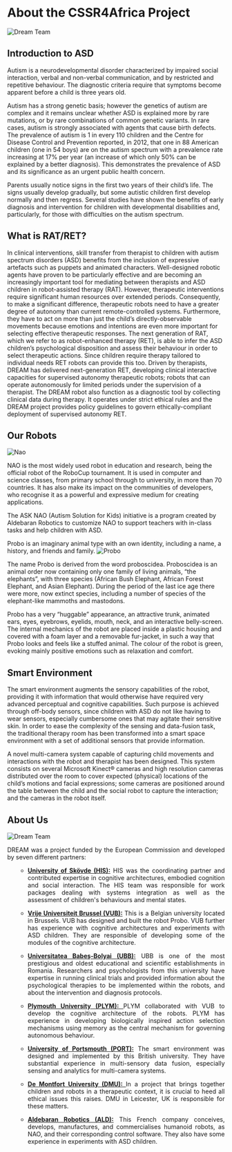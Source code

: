 # About the CSSR4Africa Project

![Dream Team](/images/dream-sign1.jpg)

## Introduction to ASD

Autism is a neurodevelopmental disorder characterized by impaired social interaction, verbal and non-verbal communication, and by restricted and repetitive behaviour. The diagnostic criteria require that symptoms become apparent before a child is three years old.

Autism has a strong genetic basis; however the genetics of autism are complex and it remains unclear whether ASD is explained more by rare mutations, or by rare combinations of common genetic variants. In rare cases, autism is strongly associated with agents that cause birth defects. The prevalence of autism is 1 in every 110 children and the Centre for Disease Control and Prevention reported, in 2012, that one in 88 American children (one in 54 boys) are on the autism spectrum with a prevalence rate increasing at 17% per year (an increase of which only 50% can be explained by a better diagnosis). This demonstrates the prevalence of ASD and its significance as an urgent public health concern.

Parents usually notice signs in the first two years of their child’s life. The signs usually develop gradually, but some autistic children first develop normally and then regress. Several studies have shown the benefits of early diagnosis and intervention for children with developmental disabilities and, particularly, for those with difficulties on the autism spectrum.

## What is RAT/RET?

In clinical interventions, skill transfer from therapist to children with autism spectrum disorders (ASD) benefits from the inclusion of expressive artefacts such as puppets and animated characters. Well-designed robotic agents have proven to be particularly effective and are becoming an increasingly important tool for mediating between therapists and ASD children in robot-assisted therapy (RAT). However, therapeutic interventions require significant human resources over extended periods. Consequently, to make a significant difference, therapeutic robots need to have a greater degree of autonomy than current remote-controlled systems. Furthermore, they have to act on more than just the child’s directly-observable movements because emotions and intentions are even more important for selecting effective therapeutic responses. The next generation of RAT, which we refer to as robot-enhanced therapy (RET), is able to infer the ASD children’s psychological disposition and assess their behaviour in order to select therapeutic actions. Since children require therapy tailored to individual needs RET robots can provide this too. Driven by therapists, DREAM has delivered next-generation RET, developing clinical interactive capacities for supervised autonomy therapeutic robots; robots that can operate autonomously for limited periods under the supervision of a therapist. The DREAM robot also function as a diagnostic tool by collecting clinical data during therapy. It operates under strict ethical rules and the DREAM project provides policy guidelines to govern ethically-compliant deployment of supervised autonomy RET.

## Our Robots

![Nao](/images/nao.png)

NAO is the most widely used robot in education and research, being the official robot of the RoboCup tournament. It is used in computer and science classes, from primary school through to university, in more than 70 countries. It has also make its impact on the communities of developers, who recognise it as a powerful and expressive medium for creating applications.

The ASK NAO (Autism Solution for Kids) initiative is a program created by Aldebaran Robotics to customize NAO to support teachers with in-class tasks and help children with ASD.

Probo is an imaginary animal type with an own identity, including a name, a history, and friends and family.
![Probo](/images/probo.jpg)

The name Probo is derived from the word proboscidea. Proboscidea is an animal order now containing only one family of living animals, “the elephants”, with three species (African Bush Elephant, African Forest Elephant, and Asian Elephant). During the period of the last ice age there were more, now extinct species, including a number of species of the elephant-like mammoths and mastodons.

Probo has a very “huggable” appearance, an attractive trunk, animated ears, eyes, eyebrows, eyelids, mouth, neck, and an interactive belly-screen. The internal mechanics of the robot are placed inside a plastic housing and covered with a foam layer and a removable fur-jacket, in such a way that Probo looks and feels like a stuffed animal. The colour of the robot is green, evoking mainly positive emotions such as relaxation and comfort.

## Smart Environment

The smart environment augments the sensory capabilities of the robot, providing it with information that would otherwise have required very advanced perceptual and cognitive capabilities. Such purpose is achieved through off-body sensors, since children with ASD do not like having to wear sensors, especially cumbersome ones that may agitate their sensitive skin. In order to ease the complexity of the sensing and data-fusion task, the traditional therapy room has been transformed into a smart space environment with a set of additional sensors that provide information. 

A novel multi-camera system capable of capturing child movements and interactions with the robot and therapist has been designed. This system consists on several Microsoft Kinect® cameras and high resolution cameras distributed over the room to cover expected (physical) locations of the child’s motions and facial expressions; some cameras are positioned around the table between the child and the social robot to capture the interaction; and the cameras in the robot itself. 

## About Us

![Dream Team](images/dream_team.jpg)

<p style="text-align: justify;">DREAM was a project funded by the European Commission and developed by seven different partners:</p>

<ul>
 	<li style="list-style-type: none;">
<ul>
 	<li style="text-align: justify;"><a href="http://www.his.se/" target="_blank" rel="noopener"><strong>University of Sk</strong><strong>ö</strong><strong>vde (HIS):</strong></a> HIS was the coordinating partner and contributed expertise in cognitive architectures, embodied cognition and social interaction. The HIS team was responsible for work packages dealing with systems integration as well as the assessment of children's behaviours and mental states.</li>
</ul>
</li>
</ul>
<ul>
 	<li style="list-style-type: none;">
<ul>
 	<li style="text-align: justify;"><a href="http://www.vub.ac.be/" target="_blank" rel="noopener"><strong>Vrije Universiteit Brussel (VUB):</strong></a> This is a Belgian university located in Brussels. VUB has designed and built the robot Probo. VUB further has experience with cognitive architectures and experiments with ASD children. They are responsible of developing some of the modules of the cognitive architecture.</li>
</ul>
</li>
</ul>
<ul>
 	<li style="list-style-type: none;">
<ul>
 	<li style="text-align: justify;"><a href="http://www.ubbcluj.ro/ro/" target="_blank" rel="noopener"><strong>Universitatea Babeş-Bolyai</strong><strong> </strong><strong>(UBB):</strong></a> UBB is one of the most prestigious and oldest educational and scientific establishments in Romania. Researchers and psychologists from this university have expertise in running clinical trials and provided information about the psychological therapies to be implemented within the robots, and about the intervention and diagnosis protocols.</li>
</ul>
</li>
</ul>
<ul>
 	<li style="list-style-type: none;">
<ul>
 	<li style="text-align: justify;"><a href="http://www5.plymouth.ac.uk/" target="_blank" rel="noopener"><strong>Plymouth University (PLYM): </strong></a>PLYM collaborated with VUB to develop the cognitive architecture of the robots. PLYM has experience in developing biologically inspired action selection mechanisms using memory as the central mechanism for governing autonomous behaviour.</li>
</ul>
</li>
</ul>
<ul>
 	<li style="list-style-type: none;">
<ul>
 	<li style="text-align: justify;"><a href="http://www.port.ac.uk/" target="_blank" rel="noopener"><strong>University of Portsmouth (PORT):</strong></a> The smart environment was designed and implemented by this British university. They have substantial experience in multi-sensory data fusion, especially sensing and analytics for multi-camera systems.</li>
</ul>
</li>
</ul>
<ul>
 	<li style="list-style-type: none;">
<ul>
 	<li style="text-align: justify;"><a href="http://dmu.ac.uk/home.aspx" target="_blank" rel="noopener"><strong>De Montfort University (DMU): </strong></a>In a project that brings together children and robots in a therapeutic context, it is crucial to heed all ethical issues this raises. DMU in Leicester, UK is responsible for these matters.</li>
</ul>
</li>
</ul>
<ul>
 	<li style="list-style-type: none;">
<ul>
 	<li style="text-align: justify;"><a href="http://www.aldebaran.com/en" target="_blank" rel="noopener"><strong>Aldebaran Robotics (ALD):</strong></a> This French company conceives, develops, manufactures, and commercialises humanoid robots, as NAO, and their corresponding control software. They also have some experience in experiments with ASD children.</li>
</ul>
</li>
</ul>
